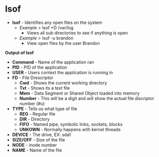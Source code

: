 # lsof

- **lsof** - Identifies any open files on the system
    - *Example* > lsof +D /var/log
        - Views all sub directories to see if anything is open 
    - *Example* > lsof -u brandon
        - View open files by the user Brandon

**Output of lsof**
- **Command** - Name of the application ran 
- **PID** - PID of the application
- **USER** - Users context the application is running in
- **FD** - File Drescriptor
    - **Cwd** - Shows the current working directory
    - **Txt** - Shows its a text file
    - **Mem** - Data Segment or Shared Object loaded into memory
    - **Number** - This will be a digit and will show the actual file discriptor number (#u)
- **TYPE** - Tells us what type of file
    - **REG** - Regular file
    - **DIR** - Directory
    - **FIFO** - Named pipe, symbolic links, sockets, blocks
    - **UNKOWN** - Normally happens with kernel threads
- **DEVICE** - The drive, EX: sda1
- **SIZE/OFF** - Size of the file
- **NODE** - inode number
- **NAME** - Name of the file